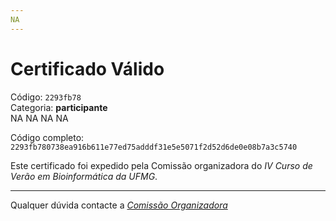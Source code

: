 ```yaml
---
NA
---
```


# Certificado Válido

Código: `2293fb78`<br>
Categoria: **participante**<br>
NA
NA
NA
NA


Código completo: `2293fb780738ea916b611e77ed75adddf31e5e5071f2d52d6de0e08b7a3c5740`


Este certificado foi expedido pela Comissão organizadora do *IV Curso de Verão em Bioinformática da UFMG*.

----

Qualquer dúvida contacte a [_Comissão Organizadora_](<mailto:cursobioinfoufmg@gmail.com$subject=[Certificados]>)


